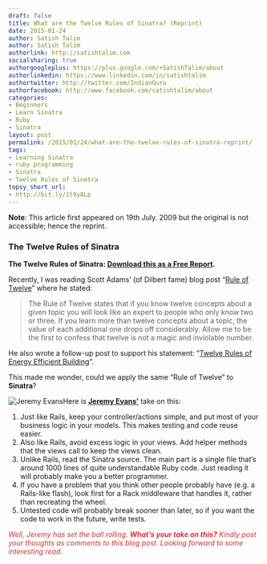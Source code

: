 ```yaml
---
draft: false
title: What are the Twelve Rules of Sinatra? (Reprint)
date: 2015-01-24
author: Satish Talim
author: Satish Talim
authorlink: http://satishtalim.com
socialsharing: true
authorgoogleplus: https://plus.google.com/+SatishTalim/about
authorlinkedin: https://www.linkedin.com/in/satishtalim
authortwitter: http://twitter.com/IndianGuru
authorfacebook: http://www.facebook.com/satishtalim/about
categories:
- Beginners
- Learn Sinatra
- Ruby
- Sinatra
layout: post
permalink: /2015/01/24/what-are-the-twelve-rules-of-sinatra-reprint/
tags:
- Learning Sinatra
- ruby programming
- Sinatra
- Twelve Rules of Sinatra
topsy_short_url:
- http://bit.ly/1t9y8Lp
---
```


<div>
  <p>
    <b>Note</b>: This article first appeared on 19th July. 2009 but the original is not accessible; hence the reprint.
  </p>
  
  <h3>
    The Twelve Rules of Sinatra
  </h3>
  
  <p class="update center">
    <strong>The Twelve Rules of Sinatra: <a href="http://rubylearning.com/data/Sinatra12Rules.pdf">Download this as a Free Report</a>.</strong>
  </p>
  
  <p>
    Recently, I was reading Scott Adams&#8217; (of Dilbert fame) blog post &#8220;<a href="http://www.dilbert.com/blog/entry/rule_of_twelve">Rule of Twelve</a>&#8221; where he stated:
  </p>
  
  <blockquote>
    <p>
      The Rule of Twelve states that if you know twelve concepts about a given topic you will look like an expert to people who only know two or three. If you learn more than twelve concepts about a topic, the value of each additional one drops off considerably. Allow me to be the first to confess that twelve is not a magic and inviolable number.
    </p>
  </blockquote>
  
  <p>
    He also wrote a follow-up post to support his statement: &#8220;<a href="http://www.dilbert.com/blog/entry/twelve_rules_of_energy_efficient_building/">Twelve Rules of Energy Efficient Building</a>&#8220;.
  </p>
  
  <p>
    This made me wonder, could we apply the same &#8220;Rule of Twelve&#8221; to <strong>Sinatra</strong>?
  </p>
  
  <p class="block">
    <img class="alignright" title="Jeremy Evans" src="http://rubylearning.com/images/jeremy-125.jpg" alt="Jeremy Evans" />Here is <strong><a href="http://code.jeremyevans.net/">Jeremy Evans&#8217;</a></strong> take on this:
  </p>
  
  <ol>
    <li>
      Just like Rails, keep your controller/actions simple, and put most of your business logic in your models. This makes testing and code reuse easier.
    </li>
    <li>
      Also like Rails, avoid excess logic in your views. Add helper methods that the views call to keep the views clean.
    </li>
    <li>
      Unlike Rails, read the Sinatra source. The main part is a single file that&#8217;s around 1000 lines of quite understandable Ruby code. Just reading it will probably make you a better programmer.
    </li>
    <li>
      If you have a problem that you think other people probably have (e.g. a Rails-like flash), look first for a Rack middleware that handles it, rather than recreating the wheel.
    </li>
    <li>
      Untested code will probably break sooner than later, so if you want the code to work in the future, write tests.
    </li>
  </ol>
  
  <p>
    <span style="color:#CC3333;"><em>Well, Jeremy has set the ball rolling. <b>What&#8217;s your take on this?</b> Kindly post your thoughts as comments to this blog post. Looking forward to some interesting read.</em></span>
  </p>
</div>

